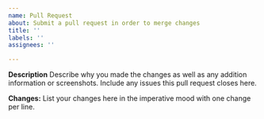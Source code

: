 ```yaml
---
name: Pull Request
about: Submit a pull request in order to merge changes
title: ''
labels: ''
assignees: ''

---
```


**Description**
Describe why you made the changes as well as any addition information or screenshots.
Include any issues this pull request closes here.

**Changes:**
List your changes here in the imperative mood with one change per line.